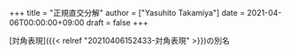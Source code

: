 +++
title = "正規直交分解"
author = ["Yasuhito Takamiya"]
date = 2021-04-06T00:00:00+09:00
draft = false
+++

[対角表現]({{< relref "20210406152433-対角表現" >}})の別名
